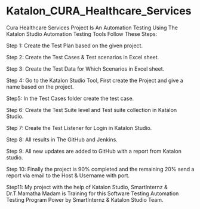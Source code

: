 # Katalon_CURA_Healthcare_Services

Cura Healthcare Services Project Is An Automation Testing Using The Katalon Studio Automation Testing Tools Follow These Steps:

Step 1: Create the Test Plan based on the given project.

Step 2: Create the Test Cases & Test scenarios in Excel sheet.

Step 3: Create the Test Data for Which Scenarios in Excel sheet.

Step 4: Go to the Katalon Studio Tool, First create the Project and give a name based on the project.

Step5: In the Test Cases folder create the test case.

Step 6: Create the Test Suite level and Test suite collection in Katalon Studio.

Step 7: Create the Test Listener for Login in Katalon Studio.

Step 8: All results in The GitHub and Jenkins.

Step 9: All new updates are added to GitHub with a report from Katalon studio.

Step 10: Finally the project is 90% completed and the remaining 20% send a report via email to the Host & Username with port.

Step11: My project with the help of Katalon Studio, SmartInternz & Dr.T.Mamatha Madam is Training for this Software Testing Automation Testing Program Power by SmartInternz & Katalon Studio Team.
